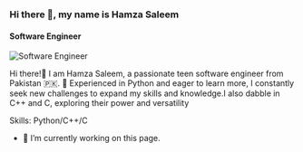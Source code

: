 ### Hi there 👋, my name is Hamza Saleem
#### Software Engineer
![Software Engineer](https://imgur.com/1rW6Tvx)

Hi there!👋 I am Hamza Saleem, a passionate teen software engineer from Pakistan 🇵🇰.
🚀 Experienced in Python and eager to learn more, I constantly seek new challenges to expand my skills and knowledge.I also dabble in C++ and C, exploring their power and versatility


Skills: Python/C++/C

- 🔭 I’m currently working on this page. 





